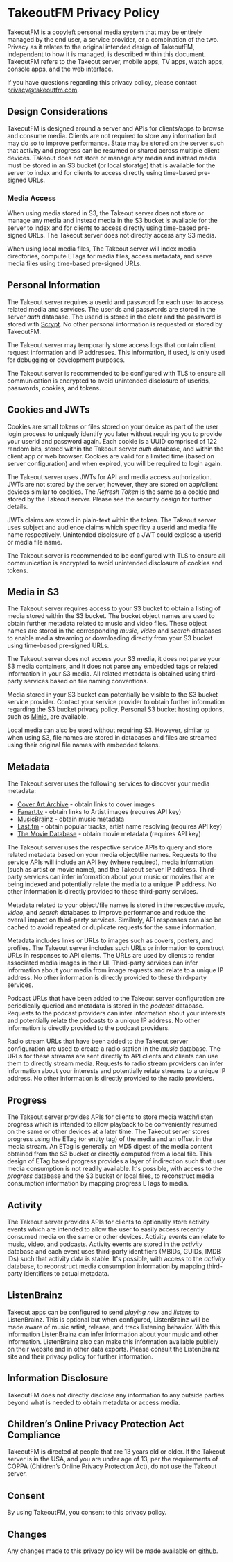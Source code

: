 # TakeoutFM Privacy Policy

TakeoutFM is a copyleft personal media system that may be entirely managed by
the end user, a service provider, or a combination of the two. Privacy as it
relates to the original intended design of TakeoutFM, independent to how it is
managed, is described within this document. TakeoutFM refers to the Takeout
server, mobile apps, TV apps, watch apps, console apps, and the web interface.

If you have questions regarding this privacy policy, please contact
[privacy@takeoutfm.com](privacy@takeoutfm.com).

## Design Considerations

TakeoutFM is designed around a server and APIs for clients/apps to browse and
consume media. Clients are not required to store any information but may do so
to improve performance. State may be stored on the server such that activity
and progress can be resumed or shared across multiple client devices. Takeout
does not store or manage any media and instead media must be stored in an S3
bucket (or local storatge) that is available for the server to index and for
clients to access directly using time-based pre-signed URLs.

### Media Access

When using media stored in S3, the Takeout server does not store or manage any
media and instead media in the S3 bucket is available for the server to index
and for clients to access directly using time-based pre-signed URLs. The
Takeout server does not directly access any S3 media.

When using local media files, The Takeout server will index media directories,
compute ETags for media files, access metadata, and serve media files using
time-based pre-signed URLs.

## Personal Information

The Takeout server requires a userid and password for each user to access
related media and services. The userids and passwords are stored in the server
*auth* database. The userid is stored in the clear and the password is stored
with [Scrypt](https://en.wikipedia.org/wiki/Scrypt). No other personal
information is requested or stored by TakeoutFM.

The Takeout server may temporarily store access logs that contain client
request information and IP addresses. This information, if used, is only used
for debugging or development purposes.

The Takeout server is recommended to be configured with TLS to ensure all
communication is encrypted to avoid unintended disclosure of userids,
passwords, cookies, and tokens.

## Cookies and JWTs

Cookies are small tokens or files stored on your device as part of the user
login process to uniquely identify you later without requiring you to provide
your userid and password again. Each cookie is a UUID comprised of 122 random
bits, stored within the Takeout server *auth* database, and within the client
app or web browser. Cookies are valid for a limited time (based on server
configuration) and when expired, you will be required to login again.

The Takeout server uses JWTs for API and media access authorization. JWTs are
not stored by the server, however, they are stored on app/client devices
similar to cookies. The *Refresh Token* is the same as a cookie and stored by
the Takeout server. Please see the security design for further details.

JWTs claims are stored in plain-text within the token. The Takeout server uses
subject and audience claims which specificy a userid and media file name
respectively. Unintended disclosure of a JWT could explose a userid or media
file name.

The Takeout server is recommended to be configured with TLS to ensure all
communication is encrypted to avoid unintended disclosure of cookies and
tokens.

## Media in S3

The Takeout server requires access to your S3 bucket to obtain a listing of
media stored within the S3 bucket. The bucket object names are used to obtain
further metadata related to music and video files. These object names are
stored in the corresponding *music*, *video* and *search* databases to enable
media streaming or downloading directly from your S3 bucket using time-based
pre-signed URLs.

The Takeout server does not access your S3 media, it does not parse your S3
media containers, and it does not parse any embedded tags or related
information in your S3 media. All related metadata is obtained using
third-party services based on file naming conventions.

Media stored in your S3 bucket can potentially be visible to the S3 bucket
service provider. Contact your service provider to obtain further information
regarding the S3 bucket privacy policy. Personal S3 bucket hosting options,
such as [Minio](https://min.io/), are available.

Local media can also be used without requiring S3. However, similar to when
using S3, file names are stored in databases and files are streamed using their
original file names with embedded tokens.

## Metadata

The Takeout server uses the following services to discover your media metadata:

- [Cover Art Archive](https://coverartarchive.org/) - obtain links to cover images
- [Fanart.tv](https://fanart.tv/) - obtain links to Artist images (requires API key)
- [MusicBrainz](https://musicbrainz.org/) - obtain music metadata
- [Last.fm](https://www.last.fm/) - obtain popular tracks, artist name resolving (requires API key)
- [The Movie Database](https://www.themoviedb.org/) - obtain movie metadata (requires API key)

The Takeout server uses the respective service APIs to query and store related
metadata based on your media object/file names. Requests to the service APIs
will include an API key (where required), media information (such as artist or
movie name), and the Takeout server IP address. Third-party services can infer
information about your music or movies that are being indexed and potentially
relate the media to a unique IP address. No other information is directly
provided to these third-party services.

Metadata related to your object/file names is stored in the respective *music*,
*video*, and *search* databases to improve performance and reduce the overall
impact on third-party services. Similarly, API responses can also be cached to
avoid repeated or duplicate requests for the same information.

Metadata includes links or URLs to images such as covers, posters, and
profiles. The Takeout server includes such URLs or information to construct
URLs in responses to API clients. The URLs are used by clients to render
associated media images in their UI. Third-party services can infer information
about your media from image requests and relate to a unique IP address. No
other information is directly provided to these third-party services.

Podcast URLs that have been added to the Takeout server configuration are
periodically queried and metadata is stored in the *podcast* database. Requests
to the podcast providers can infer information about your interests and
potentially relate the podcasts to a unique IP address. No other information is
directly provided to the podcast providers.

Radio stream URLs that have been added to the Takeout server configuration are
used to create a radio station in the *music* database. The URLs for these
streams are sent directly to API clients and clients can use them to directly
stream media. Requests to radio stream providers can infer information about
your interests and potentially relate streams to a unique IP address. No other
information is directly provided to the radio providers.

## Progress

The Takeout server provides APIs for clients to store media watch/listen
progress which is intended to allow playback to be conveniently resumed on the
same or other devices at a later time. The Takeout server stores progress using
the ETag (or entity tag) of the media and an offset in the media stream. An
ETag is generally an MD5 digest of the media content obtained from the S3
bucket or directly computed from a local file. This design of ETag based
progress provides a layer of indirection such that user media consumption is
not readily available. It's possible, with access to the *progress* database
and the S3 bucket or local files, to reconstruct media consumption information
by mapping progress ETags to media.

## Activity

The Takeout server provides APIs for clients to optionally store activity
events which are intended to allow the user to easily access recently consumed
media on the same or other devices. Activity events can relate to music, video,
and podcasts. Activity events are stored in the *activity* database and each
event uses third-party identifiers (MBIDs, GUIDs, IMDB IDs) such that activity
data is stable. It's possible, with access to the *activity* database, to
reconstruct media consumption information by mapping third-party identifiers to
actual metadata.

## ListenBrainz

Takeout apps can be configured to send *playing now* and *listens* to
ListenBrainz. This is optional but when configured, ListenBrainz will be made
aware of music artist, release, and track listening behavior. With this
information ListenBrainz can infer information about your music and other
information. ListenBrainz also can make this information available publicly on
their website and in other data exports. Please consult the ListenBrainz site
and their privacy policy for further information.

## Information Disclosure

TakeoutFM does not directly disclose any information to any outside parties
beyond what is needed to obtain metadata or access media.

## Children’s Online Privacy Protection Act Compliance

TakeoutFM is directed at people that are 13 years old or older. If the Takeout
server is in the USA, and you are under age of 13, per the requirements of
COPPA (Children’s Online Privacy Protection Act), do not use the Takeout
server.

## Consent

By using TakeoutFM, you consent to this privacy policy.

## Changes

Any changes made to this privacy policy will be made available on
[github](https://github.com/takeoutfm/takeout/tree/main/doc/).

